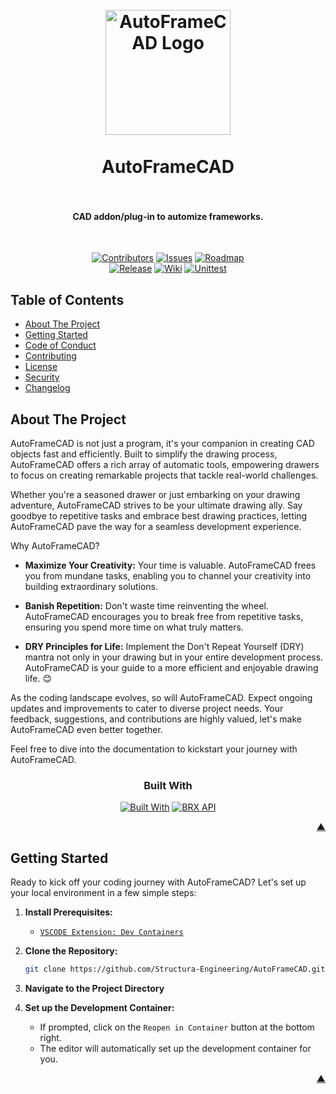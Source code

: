 <a name="readme-top"></a>

<h1 align="center">
  <br />
    <a href="https://structura-engineering.com/">
      <img src="https://github.com/Structura-Engineering/AutoFrameCAD/blob/main/.github/images/favicon.ico" alt="AutoFrameCAD Logo" width="200">
    </a>
  <br /><br />
  AutoFrameCAD
  <br />
  <br />
</h1>

<h4 align="center">CAD addon/plug-in to automize frameworks.</h4><br />

<div align="center">

[![Contributors][contributors_shield_url]][contributors_url]
[![Issues][issues_shield_url]][issues_url]
[![Roadmap][roadmap_shield_url]][roadmap_url]<br />
[![Release][release_shield_url]][release_url]
[![Wiki][wiki_shield_url]][wiki_url]
[![Unittest][test_shield_url]][test_url]</div>

## Table of Contents

- [About The Project](#about-the-project)
- [Getting Started](#getting-started)
- [Code of Conduct][code_of_conduct_url]
- [Contributing][contributing_url]
- [License][license_url]
- [Security][security_url]
- [Changelog][changelog_url]

## About The Project

AutoFrameCAD is not just a program, it's your companion in creating CAD objects fast and efficiently. Built to simplify the drawing process, AutoFrameCAD offers a rich array of automatic tools, empowering drawers to focus on creating remarkable projects that tackle real-world challenges.

Whether you're a seasoned drawer or just embarking on your drawing adventure, AutoFrameCAD strives to be your ultimate drawing ally. Say goodbye to repetitive tasks and embrace best drawing practices, letting AutoFrameCAD pave the way for a seamless development experience.

Why AutoFrameCAD?

- **Maximize Your Creativity:** Your time is valuable. AutoFrameCAD frees you from mundane tasks, enabling you to channel your creativity into building extraordinary solutions.

- **Banish Repetition:** Don't waste time reinventing the wheel. AutoFrameCAD encourages you to break free from repetitive tasks, ensuring you spend more time on what truly matters.

- **DRY Principles for Life:** Implement the Don't Repeat Yourself (DRY) mantra not only in your drawing but in your entire development process. AutoFrameCAD is your guide to a more efficient and enjoyable drawing life. 😊

As the coding landscape evolves, so will AutoFrameCAD. Expect ongoing updates and improvements to cater to diverse project needs. Your feedback, suggestions, and contributions are highly valued, let's make AutoFrameCAD even better together.

Feel free to dive into the documentation to kickstart your journey with AutoFrameCAD.

<div align="center"><h3>Built With</h3>

[![Built With][built_with_shield_url]][built_with_url] [![BRX API][brx_api_shield_url]][brx_api_url]</div>

</details><p align="right"><a href="#readme-top">▲</a></p>

## Getting Started

Ready to kick off your coding journey with AutoFrameCAD? Let's set up your local environment in a few simple steps:

1. **Install Prerequisites:**

   - [`VSCODE Extension: Dev Containers`][dev_containers_url]

2. **Clone the Repository:**
   ```sh
   git clone https://github.com/Structura-Engineering/AutoFrameCAD.git
   ```
3. **Navigate to the Project Directory**

4. **Set up the Development Container:**
   - If prompted, click on the `Reopen in Container` button at the bottom right.
   - The editor will automatically set up the development container for you.

</details><p align="right"><a href="#readme-top">▲</a></p>

[brx_api_shield_url]: https://img.shields.io/badge/BRX%20API-3776AB?style=for-the-badge&logo=librariesdotio&logoColor=white&color=red
[brx_api_url]: https://www.bricsys.com/en-eu/developers
[built_with_shield_url]: https://skillicons.dev/icons?i=docker,py,cpp
[built_with_url]: https://skillicons.dev
[changelog_url]: https://github.com/Structura-Engineering/AutoFrameCAD/blob/main/CHANGELOG.md
[code_of_conduct_url]: https://github.com/Structura-Engineering/AutoFrameCAD?tab=coc-ov-file
[contributing_url]: https://github.com/Structura-Engineering/AutoFrameCAD/blob/main/CONTRIBUTING.md
[contributors_shield_url]: https://img.shields.io/github/contributors/Structura-Engineering/AutoFrameCAD?style=for-the-badge&color=blue
[contributors_url]: https://github.com/Structura-Engineering/AutoFrameCAD/graphs/contributors
[dev_containers_url]: https://marketplace.visualstudio.com/items?itemName=ms-vscode-remote.remote-containers
[issues_shield_url]: https://img.shields.io/github/issues/Structura-Engineering/AutoFrameCAD?style=for-the-badge&color=yellow
[issues_url]: https://github.com/Structura-Engineering/AutoFrameCAD/issues
[license_url]: https://github.com/Structura-Engineering/AutoFrameCAD?tab=AGPL-3.0-1-ov-file
[release_shield_url]: https://img.shields.io/endpoint?url=https://gist.githubusercontent.com/illyrius666/75d51317191738246cdec92eabcc599f/raw/release_badge.json
[release_url]: https://github.com/Structura-Engineering/AutoFrameCAD/releases
[roadmap_shield_url]: https://img.shields.io/badge/Roadmap-Click%20Me!-purple.svg?style=for-the-badge
[roadmap_url]: https://github.com/orgs/Structura-Engineering/projects/4
[security_url]: https://github.com/Structura-Engineering/AutoFrameCAD?tab=security-ov-file
[test_shield_url]: https://img.shields.io/endpoint?url=https://gist.githubusercontent.com/illyrius666/75d51317191738246cdec92eabcc599f/raw/test_badge.json
[test_url]: https://github.com/Structura-Engineering/AutoFrameCAD/actions
[wiki_shield_url]: https://img.shields.io/endpoint?url=https://gist.githubusercontent.com/illyrius666/75d51317191738246cdec92eabcc599f/raw/wiki_badge.json
[wiki_url]: https://wiki.structura-engineering.com/
